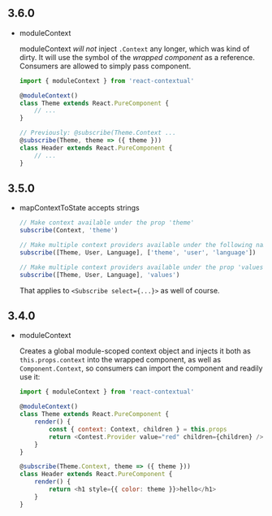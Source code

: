 ## 3.6.0

* moduleContext

    moduleContext *will not* inject `.Context` any longer, which was kind of dirty. It will use the symbol of the *wrapped component* as a reference. Consumers are allowed to simply pass component.

    ```js
    import { moduleContext } from 'react-contextual'

    @moduleContext()
    class Theme extends React.PureComponent {
        // ...
    }

    // Previously: @subscribe(Theme.Context ...
    @subscribe(Theme, theme => ({ theme }))
    class Header extends React.PureComponent {
        // ...
    }
    ```

## 3.5.0

* mapContextToState accepts strings

    ```js
    // Make context available under the prop 'theme'
    subscribe(Context, 'theme')

    // Make multiple context providers available under the following names in their respective order
    subscribe([Theme, User, Language], ['theme', 'user', 'language'])
    
    // Make multiple context providers available under the prop 'values'
    subscribe([Theme, User, Language], 'values')
    ```

    That applies to `<Subscribe select={...}>` as well of course.

## 3.4.0

* moduleContext

    Creates a global module-scoped context object and injects it both as `this.props.context` into the wrapped component, as well as `Component.Context`, so consumers can import the component and readily use it:

    ```js
    import { moduleContext } from 'react-contextual'

    @moduleContext()
    class Theme extends React.PureComponent {
        render() {
            const { context: Context, children } = this.props
            return <Contest.Provider value="red" children={children} />
        } 
    }

    @subscribe(Theme.Context, theme => ({ theme }))
    class Header extends React.PureComponent {
        render() {
            return <h1 style={{ color: theme }}>hello</h1>
        }
    }
    ```
